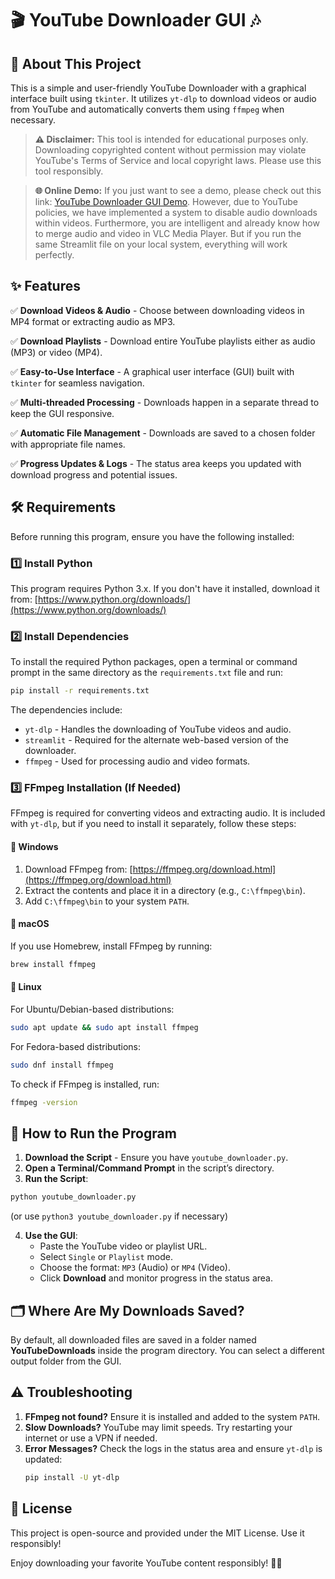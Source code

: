 # 🎬 YouTube Downloader GUI 🎶

## 📌 About This Project

This is a simple and user-friendly YouTube Downloader with a graphical interface built using `tkinter`. It utilizes `yt-dlp` to download videos or audio from YouTube and automatically converts them using `ffmpeg` when necessary.

> **⚠ Disclaimer:** This tool is intended for educational purposes only. Downloading copyrighted content without permission may violate YouTube's Terms of Service and local copyright laws. Please use this tool responsibly.

> **🌐 Online Demo:** If you just want to see a demo, please check out this link: [YouTube Downloader GUI Demo](https://youtubedownloadergui.streamlit.app/). However, due to YouTube policies, we have implemented a system to disable audio downloads within videos. Furthermore, you are intelligent and already know how to merge audio and video in VLC Media Player. But if you run the same Streamlit file on your local system, everything will work perfectly.

## ✨ Features

✅ **Download Videos & Audio** - Choose between downloading videos in MP4 format or extracting audio as MP3.

✅ **Download Playlists** - Download entire YouTube playlists either as audio (MP3) or video (MP4).

✅ **Easy-to-Use Interface** - A graphical user interface (GUI) built with `tkinter` for seamless navigation.

✅ **Multi-threaded Processing** - Downloads happen in a separate thread to keep the GUI responsive.

✅ **Automatic File Management** - Downloads are saved to a chosen folder with appropriate file names.

✅ **Progress Updates & Logs** - The status area keeps you updated with download progress and potential issues.

## 🛠 Requirements

Before running this program, ensure you have the following installed:

### 1️⃣ Install Python
This program requires Python 3.x. If you don't have it installed, download it from:
[https://www.python.org/downloads/](https://www.python.org/downloads/)

### 2️⃣ Install Dependencies
To install the required Python packages, open a terminal or command prompt in the same directory as the `requirements.txt` file and run:

```bash
pip install -r requirements.txt
```

The dependencies include:
- `yt-dlp` - Handles the downloading of YouTube videos and audio.
- `streamlit` - Required for the alternate web-based version of the downloader.
- `ffmpeg` - Used for processing audio and video formats.

### 3️⃣ FFmpeg Installation (If Needed)
FFmpeg is required for converting videos and extracting audio. It is included with `yt-dlp`, but if you need to install it separately, follow these steps:

#### 📌 Windows
1. Download FFmpeg from: [https://ffmpeg.org/download.html](https://ffmpeg.org/download.html)
2. Extract the contents and place it in a directory (e.g., `C:\ffmpeg\bin`).
3. Add `C:\ffmpeg\bin` to your system `PATH`.

#### 🍎 macOS
If you use Homebrew, install FFmpeg by running:
```bash
brew install ffmpeg
```

#### 🐧 Linux
For Ubuntu/Debian-based distributions:
```bash
sudo apt update && sudo apt install ffmpeg
```

For Fedora-based distributions:
```bash
sudo dnf install ffmpeg
```

To check if FFmpeg is installed, run:
```bash
ffmpeg -version
```

## 🚀 How to Run the Program

1. **Download the Script** - Ensure you have `youtube_downloader.py`.
2. **Open a Terminal/Command Prompt** in the script’s directory.
3. **Run the Script**:

```bash
python youtube_downloader.py
```
(or use `python3 youtube_downloader.py` if necessary)

4. **Use the GUI**:
   - Paste the YouTube video or playlist URL.
   - Select `Single` or `Playlist` mode.
   - Choose the format: `MP3` (Audio) or `MP4` (Video).
   - Click **Download** and monitor progress in the status area.

## 🗂 Where Are My Downloads Saved?
By default, all downloaded files are saved in a folder named **YouTubeDownloads** inside the program directory. You can select a different output folder from the GUI.

## ⚠ Troubleshooting

1. **FFmpeg not found?** Ensure it is installed and added to the system `PATH`.
2. **Slow Downloads?** YouTube may limit speeds. Try restarting your internet or use a VPN if needed.
3. **Error Messages?** Check the logs in the status area and ensure `yt-dlp` is updated:
   ```bash
   pip install -U yt-dlp
   ```

## 📜 License
This project is open-source and provided under the MIT License. Use it responsibly!

Enjoy downloading your favorite YouTube content responsibly! 🎥🎵

